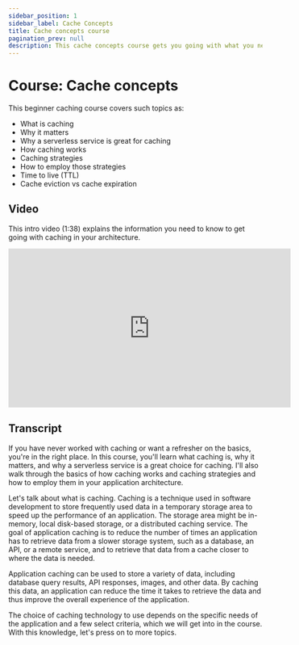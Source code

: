 ```yaml
---
sidebar_position: 1
sidebar_label: Cache Concepts
title: Cache concepts course
pagination_prev: null
description: This cache concepts course gets you going with what you need to know on the basics of caching data for your application.
---
```


# Course: Cache concepts

This beginner caching course covers such topics as:

- What is caching
- Why it matters
- Why a serverless service is great for caching
- How caching works
- Caching strategies
- How to employ those strategies
- Time to live (TTL)
- Cache eviction vs cache expiration

## Video

This intro video (1:38) explains the information you need to know to get going with caching in your architecture.

<iframe width="560" height="315" src="https://www.youtube.com/embed/yErvJ2Bv6dY" title="YouTube video player" frameborder="0" allow="accelerometer; autoplay; clipboard-write; encrypted-media; gyroscope; picture-in-picture; web-share" allowfullscreen></iframe>

## Transcript

If you have never worked with caching or want a refresher on the basics, you're in the right place. In this course, you'll learn what caching is, why it matters, and why a serverless service is a great choice for caching. I'll also walk through the basics of how caching works and caching strategies and how to employ them in your application architecture.

Let's talk about what is caching. Caching is a technique used in software development to store frequently used data in a temporary storage area to speed up the performance of an application. The storage area might be in-memory, local disk-based storage, or a distributed caching service. The goal of application caching is to reduce the number of times an application has to retrieve data from a slower storage system, such as a database, an API, or a remote service, and to retrieve that data from a cache closer to where the data is needed.

Application caching can be used to store a variety of data, including database query results, API responses, images, and other data. By caching this data, an application can reduce the time it takes to retrieve the data and thus improve the overall experience of the application.

The choice of caching technology to use depends on the specific needs of the application and a few select criteria, which we will get into in the course. With this knowledge, let's press on to more topics.
